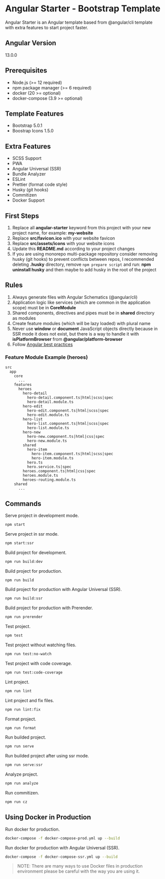 # Angular Starter - Bootstrap Template

Angular Starter is an Angular template based from @angular/cli template with extra features to start project faster.

## Angular Version

13.0.0

## Prerequisites

- Node.js (>= 12 required)
- npm package manager (>= 6 required)
- docker (20 >= optional)
- docker-compose (3.9 >= optional)

## Template Features

- Bootstrap 5.0.1
- Boostrap Icons 1.5.0

## Extra Features

- SCSS Support
- PWA
- Angular Universal (SSR)
- Bundle Analyzer
- ESLint
- Prettier (format code style)
- Husky (git hooks)
- Commitizen
- Docker Support

## First Steps

1. Replace all **angular-starter** keyword from this project with your new project name, for example: **my-website**
1. Replace **src/favicon.ico** with your website favicon
1. Replace **src/assets/icons** with your website icons
1. Update this **README.md** according to your project changes
1. If you are using monorepo multi-package repository consider removing husky (git hooks) to prevent conflicts between repos, I recommended deleting **.husky** directory, remove `npm prepare script` and run: **npm uninstall husky** and then maybe to add husky in the root of the project

## Rules

1. Always generate files with Angular Schematics (@angular/cli)
1. Application logic like services (which are common in the application scope) must be in **CoreModule**
1. Shared components, directives and pipes must be in **shared** directory as modules
1. Create feature modules (which will be lazy loaded) with plural name
1. Never use **window** or **document** JavaScript objects directly because in SSR mode it does not exist, but there is a way to handle it
   with **isPlatformBrowser** from **@angular/platform-browser**
1. Follow [Angular best practices](https://github.com/avivharuzi/angular-best-practices)

### Feature Module Example (heroes)

```text
src
  app
    core
      ...
    features
      heroes
        hero-detail
          hero-detail.component.ts|html|scss|spec
          hero-detail.module.ts
        hero-edit
          hero-edit.component.ts|html|scss|spec
          hero-edit.module.ts
        hero-list
          hero-list.component.ts|html|scss|spec
          hero-list.module.ts
        hero-new
          hero-new.component.ts|html|css|spec
          hero-new.module.ts
        shared
          hero-item
            hero-item.component.ts|html|scss|spec
            hero-item.module.ts
          hero.ts
          hero.service.ts|spec
        heroes.component.ts|html|css|spec
        heroes.module.ts
        heroes-routing.module.ts
    shared
      ...
```

## Commands

Serve project in development mode.

```bash
npm start
```

Serve project in ssr mode.

```bash
npm start:ssr
```

Build project for development.

```bash
npm run build:dev
```

Build project for production.

```bash
npm run build
```

Build project for production with Angular Universal (SSR).

```bash
npm run build:ssr
```

Build project for production with Prerender.

```bash
npm run prerender
```

Test project.

```bash
npm test
```

Test project without watching files.

```bash
npm run test:no-watch
```

Test project with code coverage.

```bash
npm run test:code-coverage
```

Lint project.

```bash
npm run lint
```

Lint project and fix files.

```bash
npm run lint:fix
```

Format project.

```bash
npm run format
```

Run builded project.

```bash
npm run serve
```

Run builded project after using ssr mode.

```bash
npm run serve:ssr
```

Analyze project.

```bash
npm run analyze
```

Run commitizen.

```bash
npm run cz
```

## Using Docker in Production

Run docker for production.

```bash
docker-compose -f docker-compose-prod.yml up --build
```

Run docker for production with Angular Universal (SSR).

```bash
docker-compose -f docker-compose-ssr.yml up --build
```

> NOTE: There are many ways to use Docker files in production environment please be careful with the way you are using it.
